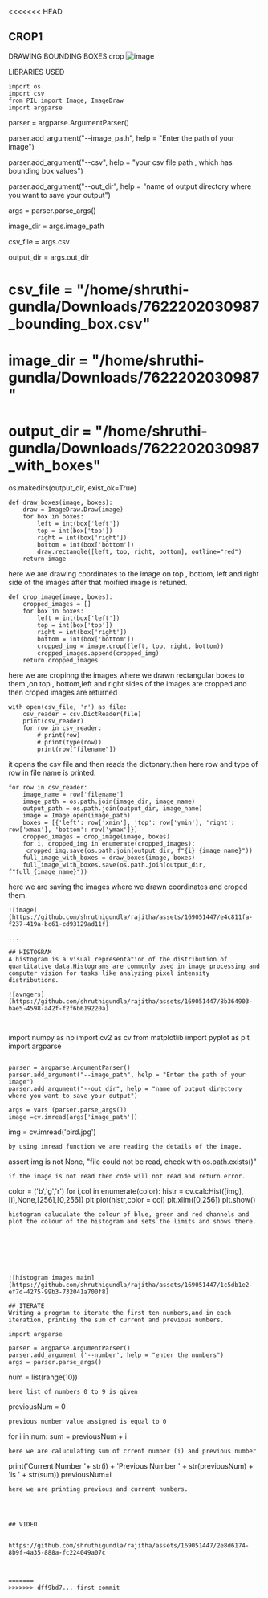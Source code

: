 <<<<<<< HEAD

## CROP1
DRAWING BOUNDING BOXES
crop
![image](https://github.com/shruthigundla/rajitha/assets/169051447/db96c4cc-e34f-42fd-9933-9af754bd69e6)

LIBRARIES USED


```
import os
import csv
from PIL import Image, ImageDraw
import argparse
```

parser = argparse.ArgumentParser()

parser.add_argument("--image_path", help = "Enter the path of your image")

parser.add_argument("--csv", help = "your csv file path , which has bounding box values")

parser.add_argument("--out_dir", help = "name of output directory where you want to save your output")

args = parser.parse_args()

image_dir = args.image_path

csv_file = args.csv

output_dir = args.out_dir




# csv_file = "/home/shruthi-gundla/Downloads/7622202030987_bounding_box.csv"
# image_dir = "/home/shruthi-gundla/Downloads/7622202030987"
# output_dir = "/home/shruthi-gundla/Downloads/7622202030987_with_boxes"


os.makedirs(output_dir, exist_ok=True)


```
def draw_boxes(image, boxes):
    draw = ImageDraw.Draw(image)
    for box in boxes:
        left = int(box['left'])
        top = int(box['top'])
        right = int(box['right'])
        bottom = int(box['bottom'])
        draw.rectangle([left, top, right, bottom], outline="red")
    return image
```
here we are drawing coordinates to the image on top , bottom, left and right side of the images after that moified image is retuned.

```
def crop_image(image, boxes):
    cropped_images = []
    for box in boxes:
        left = int(box['left'])
        top = int(box['top'])
        right = int(box['right'])
        bottom = int(box['bottom'])
        cropped_img = image.crop((left, top, right, bottom))
        cropped_images.append(cropped_img)
    return cropped_images
```
here we are cropinng the images where we drawn rectangular boxes to them ,on top , bottom,left and right sides of the images are cropped and then croped images are returned 

```
with open(csv_file, 'r') as file:
    csv_reader = csv.DictReader(file)
    print(csv_reader)
    for row in csv_reader:
        # print(row)
        # print(type(row))
        print(row["filename"])
```
it opens the csv file and then reads the dictonary.then here row and type of row in file name is printed.

   ```
 for row in csv_reader:
       image_name = row['filename']
       image_path = os.path.join(image_dir, image_name)
       output_path = os.path.join(output_dir, image_name)
       image = Image.open(image_path)
       boxes = [{'left': row['xmin'], 'top': row['ymin'], 'right': row['xmax'], 'bottom': row['ymax']}]
       cropped_images = crop_image(image, boxes)
       for i, cropped_img in enumerate(cropped_images):
        cropped_img.save(os.path.join(output_dir, f"{i}_{image_name}"))  
       full_image_with_boxes = draw_boxes(image, boxes)
       full_image_with_boxes.save(os.path.join(output_dir, f"full_{image_name}"))
```
here we are saving the images where we drawn coordinates and croped them.


```
![image](https://github.com/shruthigundla/rajitha/assets/169051447/e4c811fa-f237-419a-bc61-cd93129ad11f)

...

## HISTOGRAM
A histogram is a visual representation of the distribution of quantitative data.Histograms are commonly used in image processing and computer vision for tasks like analyzing pixel intensity distributions.

![avngers](https://github.com/shruthigundla/rajitha/assets/169051447/8b364903-bae5-4598-a42f-f2f6b619220a)



```
import numpy as np
import cv2 as cv
from matplotlib import pyplot as plt
import argparse
```

parser = argparse.ArgumentParser()
parser.add_argument("--image_path", help = "Enter the path of your image")
parser.add_argument("--out_dir", help = "name of output directory where you want to save your output")

args = vars (parser.parse_args())
image =cv.imread(args['image_path'])

```
img = cv.imread('bird.jpg')
```
by using imread function we are reading the details of the image.

```
assert img is not None, "file could not be read, check with os.path.exists()" 
```
if the image is not read then code will not read and return error.

```
color = ('b','g','r')
for i,col in enumerate(color):
 histr = cv.calcHist([img],[i],None,[256],[0,256])
 plt.plot(histr,color = col)
 plt.xlim([0,256])
plt.show()
```
histogram caluculate the colour of blue, green and red channels and plot the colour of the histogram and sets the limits and shows there.







![histogram images main](https://github.com/shruthigundla/rajitha/assets/169051447/1c5db1e2-ef7d-4275-99b3-732041a700f8)

## ITERATE
Writing a program to iterate the first ten numbers,and in each iteration, printing the sum of current and previous numbers.

import argparse

parser = argparse.ArgumentParser()
parser.add_argument ('--number', help = "enter the numbers")
args = parser.parse_args()

```
num = list(range(10))
```
here list of numbers 0 to 9 is given

```
previousNum = 0
```
previous number value assigned is equal to 0

```
for i in num:
    sum = previousNum + i
```
here we are caluculating sum of crrent number (i) and previous number

  ```
  print('Current Number '+ str(i) + 'Previous Number ' + str(previousNum) + 'is ' + str(sum))
    previousNum=i
```
here we are printing previous and current numbers.




## VIDEO


https://github.com/shruthigundla/rajitha/assets/169051447/2e8d6174-8b9f-4a35-888a-fc224049a07c



=======
>>>>>>> dff9bd7... first commit
